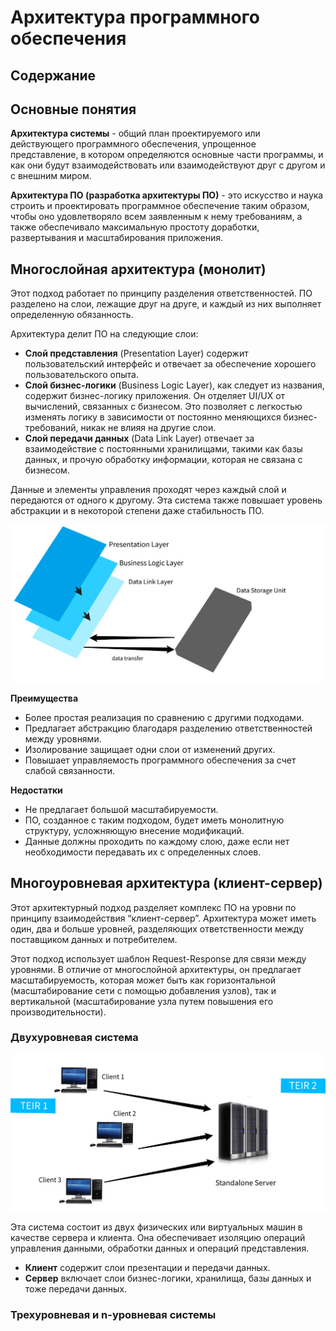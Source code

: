 # Архитектура программного обеспечения

## Содержание

## Основные понятия

**Архитектура системы** - общий план проектируемого или действующего программного обеспечения, упрощенное представление, в котором определяются основные части программы, и как они будут взаимодействовать или взаимодействуют друг с другом и с внешним миром. 

**Архитектура ПО (разработка архитектуры ПО)** - это искусство и наука строить и проектировать программное обеспечение таким образом, чтобы оно удовлетворяло всем заявленным к нему требованиям, а также обеспечивало максимальную простоту доработки, развертывания и масштабирования приложения.

## Многослойная архитектура (монолит)

Этот подход работает по принципу разделения ответственностей. ПО разделено на слои, лежащие друг на друге, и каждый из них выполняет определенную обязанность.

Архитектура делит ПО на следующие слои:

* **Слой представления** (Presentation Layer) содержит пользовательский интерфейс и отвечает за обеспечение хорошего пользовательского опыта.
* **Слой бизнес-логики** (Business Logic Layer), как следует из названия, содержит бизнес-логику приложения. Он отделяет UI/UX от вычислений, связанных с бизнесом. Это позволяет с легкостью изменять логику в зависимости от постоянно меняющихся бизнес-требований, никак не влияя на другие слои.
* **Слой передачи данных** (Data Link Layer) отвечает за взаимодействие с постоянными хранилищами, такими как базы данных, и прочую обработку информации, которая не связана с бизнесом.

Данные и элементы управления проходят через каждый слой и передаются от одного к другому. Эта система также повышает уровень абстракции и в некоторой степени даже стабильность ПО.

![multi-layered architecture](https://github.com/ilsinyakov/QA_Theory/blob/main/Pictures/multi-layered-architecture.webp)

**Преимущества**
* Более простая реализация по сравнению с другими подходами.
* Предлагает абстракцию благодаря разделению ответственностей между уровнями.
* Изолирование защищает одни слои от изменений других.
* Повышает управляемость программного обеспечения за счет слабой связанности.

**Недостатки**
* Не предлагает большой масштабируемости.
* ПО, созданное с таким подходом, будет иметь монолитную структуру, усложняющую внесение модификаций.
* Данные должны проходить по каждому слою, даже если нет необходимости передавать их с определенных слоев.

## Многоуровневая архитектура (клиент-сервер)

Этот архитектурный подход разделяет комплекс ПО на уровни по принципу взаимодействия “клиент-сервер”. Архитектура может иметь один, два и больше уровней, разделяющих ответственности между поставщиком данных и потребителем.

Этот подход использует шаблон Request-Response для связи между уровнями. В отличие от многослойной архитектуры, он предлагает масштабируемость, которая может быть как горизонтальной (масштабирование сети с помощью добавления узлов), так и вертикальной (масштабирование узла путем повышения его производительности).

### Двухуровневая система

![Двухуровневая система](https://github.com/ilsinyakov/QA_Theory/blob/main/Pictures/two-layer.png)

Эта система состоит из двух физических или виртуальных машин в качестве сервера и клиента. Она обеспечивает изоляцию операций управления данными, обработки данных и операций представления.

* **Клиент** содержит слои презентации и передачи данных.  
* **Сервер** включает слои бизнес-логики, хранилища, базы данных и тоже передачи данных.

### Трехуровневая и n-уровневая системы

